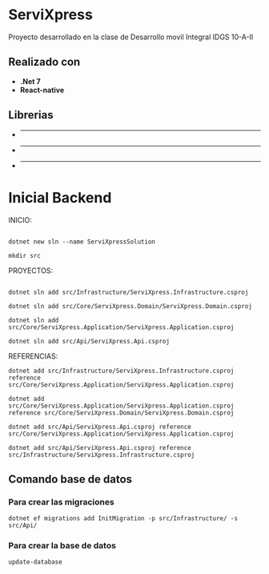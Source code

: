 
# ServiXpress

Proyecto desarrollado en la clase de Desarrollo movil Integral 
IDGS 10-A-II 

## Realizado con

- **.Net 7**
- **React-native**

## Librerias 

- ****
- ****
- ****

# Inicial Backend  

INICIO: 

```

dotnet new sln --name ServiXpressSolution

mkdir src

```

PROYECTOS: 

```

dotnet sln add src/Infrastructure/ServiXpress.Infrastructure.csproj 

dotnet sln add src/Core/ServiXpress.Domain/ServiXpress.Domain.csproj

dotnet sln add src/Core/ServiXpress.Application/ServiXpress.Application.csproj

dotnet sln add src/Api/ServiXpress.Api.csproj

```


REFERENCIAS: 

```
dotnet add src/Infrastructure/ServiXpress.Infrastructure.csproj reference src/Core/ServiXpress.Application/ServiXpress.Application.csproj

dotnet add src/Core/ServiXpress.Application/ServiXpress.Application.csproj reference src/Core/ServiXpress.Domain/ServiXpress.Domain.csproj

dotnet add src/Api/ServiXpress.Api.csproj reference src/Core/ServiXpress.Application/ServiXpress.Application.csproj

dotnet add src/Api/ServiXpress.Api.csproj reference src/Infrastructure/ServiXpress.Infrastructure.csproj

```

## Comando base de datos

### Para crear las migraciones
```
dotnet ef migrations add InitMigration -p src/Infrastructure/ -s src/Api/
```

### Para crear la base de datos
```
update-database
```
